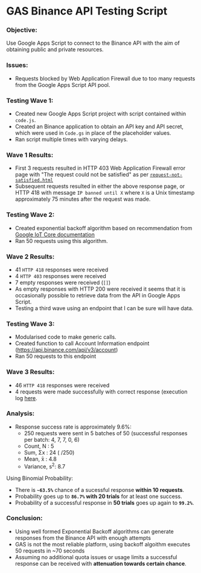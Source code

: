 # GAS Binance API Testing Script

### Objective:
Use Google Apps Script to connect to the Binance API with the aim of obtaining public and private resources.

### Issues:
- Requests blocked by Web Application Firewall due to too many requests from the Google Apps Script API pool.

### Testing Wave 1:
- Created new Google Apps Script project with script contained within `code.js`. 
- Created an Binance application to obtain an API key and API secret, which were used in `Code.gs` in place of the placeholder values.
- Ran script multiple times with varying delays.

### Wave 1 Results:
- First 3 requests resulted in HTTP 403 Web Application Firewall error page with "The request could not be satisfied" as per [`request-not-satisfied.html`](https://github.com/rafa-guillermo/GAS-Binance-API-Test/blob/main/executionLogs/allOrders.txt)
- Subsequent requests resulted in either the above response page, or HTTP 418 with message `IP banned until X` where `X` is a Unix timestamp approximately 75 minutes after the request was made.

### Testing Wave 2:
- Created exponential backoff algorithm based on recommendation from [Google IoT Core documentation](https://cloud.google.com/iot/docs/how-tos/exponential-backoff?hl=es#example_algorithm)
- Ran 50 requests using this algorithm.

### Wave 2 Results:
- 41 `HTTP 418` responses were received
- 4 `HTTP 403` responses were received
- 7 empty responses were received (`[]`)
- As empty responses with HTTP 200 were received it seems that it is occasionally possible to retrieve data from the API in Google Apps Script.
- Testing a third wave using an endpoint that I can be sure will have data.

### Testing Wave 3:
- Modularised code to make generic calls.
- Created function to call Account Information endpoint (https://api.binance.com/api/v3/account)
- Ran 50 requests to this endpoint

### Wave 3 Results:
- 46 `HTTP 418` responses were received
- 4 requests were made successfully with correct response (execution log [here](https://github.com/rafa-guillermo/GAS-Binance-API-Test/blob/main/executionLogs/accountInformation.txt).

### Analysis:
- Response success rate is approximately 9.6%:
  - 250 requests were sent in 5 batches of 50 (successful responses per batch: 4, 7, 7, 0, 6)
  - Count, N   : 5
  - Sum, Σx    : 24 ( /250)
  - Mean, x̄    : 4.8
  - Variance, s<sup>2</sup>: 8.7

Using Binomial Probability:
- There is **`~63.5%`** chance of a sucessful response **within 10 requests**.
- Probability goes up to **`86.7%` with 20 trials** for at least one success.
- Probability of a successful response in **50 trials** goes up again to **`99.2%`**.

### Conclusion:
- Using well formed Exponential Backoff algorithms can generate responses from the Binance API with enough attempts
- GAS is not the most reliable platform, using backoff algoithm executes 50 requests in ~70 seconds 
- Assuming no additional quota issues or usage limits a successful response can be received with **attenuation towards certain chance**.
